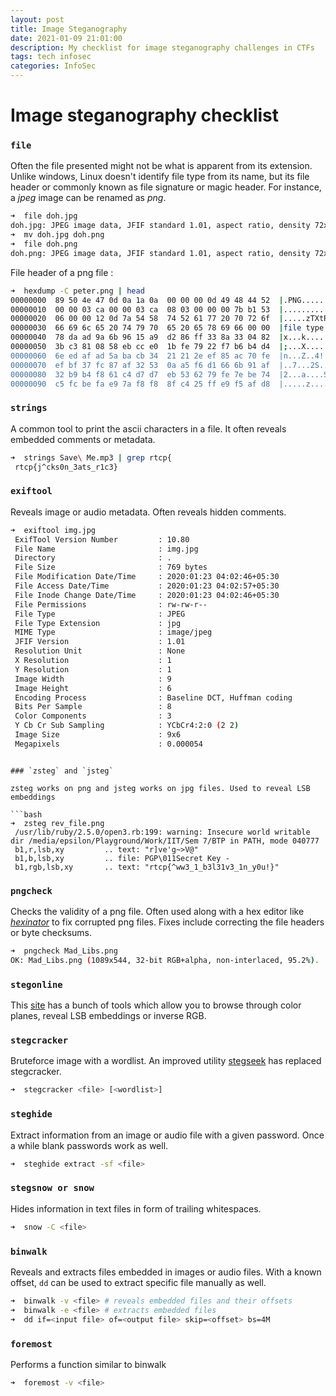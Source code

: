 ```yaml
---
layout: post
title: Image Steganography
date: 2021-01-09 21:01:00
description: My checklist for image steganography challenges in CTFs
tags: tech infosec
categories: InfoSec
---
```


# Image steganography checklist

### `file`

Often the file presented might not be what is apparent from its extension. Unlike windows, Linux doesn't identify file type from its name, but its file header or commonly known as file signature or magic header. For instance, a _jpeg_ image can be renamed as _png_.

```bash
➜  file doh.jpg  
doh.jpg: JPEG image data, JFIF standard 1.01, aspect ratio, density 72x72, segment length 16, baseline, precision 8, 581x600, frames 3
➜  mv doh.jpg doh.png 
➜  file doh.png 
doh.png: JPEG image data, JFIF standard 1.01, aspect ratio, density 72x72, segment length 16, baseline, precision 8, 581x600, frames 3
```

File header of a png file :

```bash
➜  hexdump -C peter.png | head 
00000000  89 50 4e 47 0d 0a 1a 0a  00 00 00 0d 49 48 44 52  |.PNG........IHDR|
00000010  00 00 03 ca 00 00 03 ca  08 03 00 00 00 7b b1 53  |.............{.S|
00000020  06 00 00 12 0d 7a 54 58  74 52 61 77 20 70 72 6f  |.....zTXtRaw pro|
00000030  66 69 6c 65 20 74 79 70  65 20 65 78 69 66 00 00  |file type exif..|
00000040  78 da ad 9a 6b 96 15 a9  d2 86 ff 33 8a 33 04 82  |x...k......3.3..|
00000050  3b c3 81 08 58 eb cc e0  1b fe 79 22 f7 b6 b4 d4  |;...X.....y"....|
00000060  6e ed af ad 5a ba cb 34  21 21 2e ef 85 ac 70 fe  |n...Z..4!!....p.|
00000070  ef bf 37 fc 87 af 32 53  0a a5 f6 d1 66 6b 91 af  |..7...2S....fk..|
00000080  32 b9 b4 f8 61 c4 d7 d7  eb 53 62 79 fe 7e be 74  |2...a....Sby.~.t|
00000090  c5 fc be fa e9 7a f8 f8  8f c4 25 ff e9 f5 af d8  |.....z....%.....|
```

### `strings`

A common tool to print the ascii characters in a file. It often reveals embedded comments or metadata.

```bash
➜  strings Save\ Me.mp3 | grep rtcp{
 rtcp{j^cks0n_3ats_r1c3}
```

### `exiftool`

Reveals image or audio metadata. Often reveals hidden comments.

```bash
➜  exiftool img.jpg 
 ExifTool Version Number         : 10.80
 File Name                       : img.jpg
 Directory                       : .
 File Size                       : 769 bytes
 File Modification Date/Time     : 2020:01:23 04:02:46+05:30
 File Access Date/Time           : 2020:01:23 04:02:57+05:30
 File Inode Change Date/Time     : 2020:01:23 04:02:46+05:30
 File Permissions                : rw-rw-r--
 File Type                       : JPEG
 File Type Extension             : jpg
 MIME Type                       : image/jpeg
 JFIF Version                    : 1.01
 Resolution Unit                 : None
 X Resolution                    : 1
 Y Resolution                    : 1
 Image Width                     : 9
 Image Height                    : 6
 Encoding Process                : Baseline DCT, Huffman coding
 Bits Per Sample                 : 8
 Color Components                : 3
 Y Cb Cr Sub Sampling            : YCbCr4:2:0 (2 2)
 Image Size                      : 9x6
 Megapixels                      : 0.000054
 ```

```

### `zsteg` and `jsteg`

zsteg works on png and jsteg works on jpg files. Used to reveal LSB embeddings

```bash
➜  zsteg rev_file.png 
 /usr/lib/ruby/2.5.0/open3.rb:199: warning: Insecure world writable dir /media/epsilon/Playground/Work/IIT/Sem 7/BTP in PATH, mode 040777
 b1,r,lsb,xy         .. text: "r]ve'g~>V@"
 b1,b,lsb,xy         .. file: PGP\011Secret Key -
 b1,rgb,lsb,xy       .. text: "rtcp{^ww3_1_b3l31v3_1n_y0u!}"
```

### `pngcheck`

Checks the validity of a png file. Often used along with a hex editor like _[hexinator](https://hexinator.com/)_ to fix corrupted png files. Fixes include correcting the file headers or byte checksums.

```bash
➜  pngcheck Mad_Libs.png 
OK: Mad_Libs.png (1089x544, 32-bit RGB+alpha, non-interlaced, 95.2%).
```

### `stegonline`

This [site](https://stegonline.georgeom.net/upload) has a bunch of tools which allow you to browse through color planes, reveal LSB embeddings or inverse RGB.

### `stegcracker`

Bruteforce image with a wordlist. An improved utility [stegseek](https://github.com/RickdeJager/stegseek) has replaced stegcracker.

```bash
➜  stegcracker <file> [<wordlist>]
```

### `steghide`

Extract information from an image or audio file with a given password. Once a while blank passwords work as well.

```bash
➜  steghide extract -sf <file>
```

### `stegsnow or snow`

Hides information in text files in form of trailing whitespaces.

```bash
➜  snow -C <file>
```

### `binwalk`

Reveals and extracts files embedded in images or audio files. With a known offset, `dd` can be used to extract specific file manually as well.

```bash
➜  binwalk -v <file> # reveals embedded files and their offsets
➜  binwalk -e <file> # extracts embedded files
➜  dd if=<input file> of=<output file> skip=<offset> bs=4M
```

### `foremost`

Performs a function similar to binwalk

```bash
➜  foremost -v <file>
```
